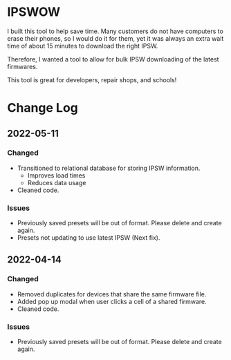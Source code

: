 # IPSWOW

I built this tool to help save time. Many customers do not have computers to erase their phones, so I would do it for them, yet it was always an extra wait time of about 15 minutes to download the right IPSW.

Therefore, I wanted a tool to allow for bulk IPSW downloading of the latest firmwares.

This tool is great for developers, repair shops, and schools!




# Change Log

## 2022-05-11

### Changed
- Transitioned to relational database for storing IPSW information.
  - Improves load times
  - Reduces data usage
- Cleaned code. 

### Issues
- Previously saved presets will be out of format. Please delete and create again. 
- Presets not updating to use latest IPSW (Next fix). 

## 2022-04-14

### Changed
- Removed duplicates for devices that share the same firmware file. 
- Added pop up modal when user clicks a cell of a shared firmware. 
- Cleaned code. 

### Issues
- Previously saved presets will be out of format. Please delete and create again. 
